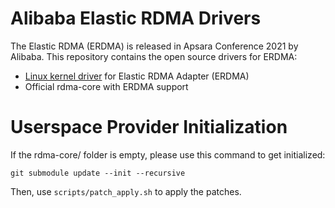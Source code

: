 # Alibaba Elastic RDMA Drivers

The Elastic RDMA (ERDMA) is released in Apsara Conference 2021 by Alibaba.
This repository contains the open source drivers for ERDMA:

* [Linux kernel driver](./kernel/) for Elastic RDMA Adapter (ERDMA)
* Official rdma-core with ERDMA support

Userspace Provider Initialization
=================================
If the rdma-core/ folder is empty, please use this command to get initialized:
```
git submodule update --init --recursive 
```
Then, use `scripts/patch_apply.sh` to apply the patches.
